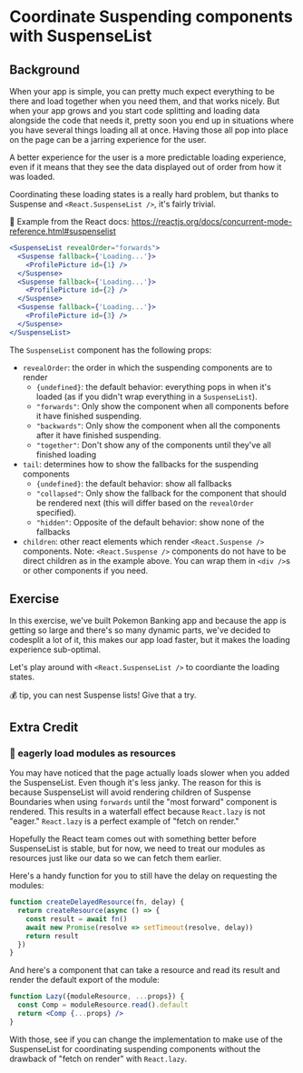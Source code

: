 # Coordinate Suspending components with SuspenseList

## Background

When your app is simple, you can pretty much expect everything to be there and
load together when you need them, and that works nicely. But when your app grows
and you start code splitting and loading data alongside the code that needs it,
pretty soon you end up in situations where you have several things loading all
at once. Having those all pop into place on the page can be a jarring experience
for the user.

A better experience for the user is a more predictable loading experience, even
if it means that they see the data displayed out of order from how it was
loaded.

Coordinating these loading states is a really hard problem, but thanks to
Suspense and `<React.SuspenseList />`, it's fairly trivial.

📜 Example from the React docs:
https://reactjs.org/docs/concurrent-mode-reference.html#suspenselist

```jsx
<SuspenseList revealOrder="forwards">
  <Suspense fallback={'Loading...'}>
    <ProfilePicture id={1} />
  </Suspense>
  <Suspense fallback={'Loading...'}>
    <ProfilePicture id={2} />
  </Suspense>
  <Suspense fallback={'Loading...'}>
    <ProfilePicture id={3} />
  </Suspense>
</SuspenseList>
```

The `SuspenseList` component has the following props:

- `revealOrder`: the order in which the suspending components are to render
  - `{undefined}`: the default behavior: everything pops in when it's loaded (as
    if you didn't wrap everything in a `SuspenseList`).
  - `"forwards"`: Only show the component when all components before it have
    finished suspending.
  - `"backwards"`: Only show the component when all the components after it have
    finished suspending.
  - `"together"`: Don't show any of the components until they've all finished
    loading
- `tail`: determines how to show the fallbacks for the suspending components
  - `{undefined}`: the default behavior: show all fallbacks
  - `"collapsed"`: Only show the fallback for the component that should be
    rendered next (this will differ based on the `revealOrder` specified).
  - `"hidden"`: Opposite of the default behavior: show none of the fallbacks
- `children`: other react elements which render `<React.Suspense />` components.
  Note: `<React.Suspense />` components do not have to be direct children as in
  the example above. You can wrap them in `<div />`s or other components if you
  need.

## Exercise

In this exercise, we've built Pokemon Banking app and because the app is getting
so large and there's so many dynamic parts, we've decided to codesplit a lot of
it, this makes our app load faster, but it makes the loading experience
sub-optimal.

Let's play around with `<React.SuspenseList />` to coordiante the loading
states.

💰 tip, you can nest Suspense lists! Give that a try.

## Extra Credit

### 💯 eagerly load modules as resources

You may have noticed that the page actually loads slower when you added the
SuspenseList. Even though it's less janky. The reason for this is because
SuspenseList will avoid rendering children of Suspense Boundaries when using
`forwards` until the "most forward" component is rendered. This results in a
waterfall effect because `React.lazy` is not "eager." `React.lazy` is a perfect
example of "fetch on render."

Hopefully the React team comes out with something better before SuspenseList is
stable, but for now, we need to treat our modules as resources just like our
data so we can fetch them earlier.

Here's a handy function for you to still have the delay on requesting the
modules:

```javascript
function createDelayedResource(fn, delay) {
  return createResource(async () => {
    const result = await fn()
    await new Promise(resolve => setTimeout(resolve, delay))
    return result
  })
}
```

And here's a component that can take a resource and read its result and render
the default export of the module:

```jsx
function Lazy({moduleResource, ...props}) {
  const Comp = moduleResource.read().default
  return <Comp {...props} />
}
```

With those, see if you can change the implementation to make use of the
SuspenseList for coordinating suspending components without the drawback of
"fetch on render" with `React.lazy`.
